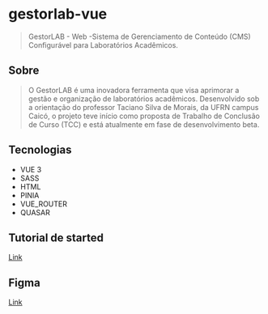 # gestorlab-vue

> GestorLAB - Web -Sistema de Gerenciamento de Conteúdo (CMS) Configurável para Laboratórios Acadêmicos. 

## Sobre

> O GestorLAB é uma inovadora ferramenta que visa aprimorar a gestão e organização de laboratórios acadêmicos. Desenvolvido sob a orientação do professor Taciano Silva de Morais, da UFRN campus Caicó, o projeto teve início como proposta de Trabalho de Conclusão de Curso (TCC) e está atualmente em fase de desenvolvimento beta.

## Tecnologias

- VUE 3
- SASS
- HTML
- PINIA
- VUE_ROUTER
- QUASAR

## Tutorial de started

[Link](https://github.com/labens-ufrn/gestorlab-vue/blob/main/docs/started.md)

## Figma 

[Link](https://www.figma.com/file/dCI8MNw0ff3FUJw6GHBhW1/GestorLab?type=design&node-id=7%3A15&mode=dev&t=BvJ7x2rRVuCGmQEr-1)
